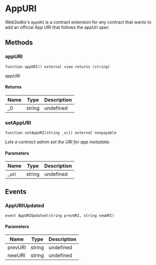 # AppURI





Web3sdks&#39;s `AppURI` is a contract extension for any contract  that wants to add an official App URI that follows the appUri spec



## Methods

### appURI

```solidity
function appURI() external view returns (string)
```



*appURI*


#### Returns

| Name | Type | Description |
|---|---|---|
| _0 | string | undefined |

### setAppURI

```solidity
function setAppURI(string _uri) external nonpayable
```



*Lets a contract admin set the URI for app metadata.*

#### Parameters

| Name | Type | Description |
|---|---|---|
| _uri | string | undefined |



## Events

### AppURIUpdated

```solidity
event AppURIUpdated(string prevURI, string newURI)
```





#### Parameters

| Name | Type | Description |
|---|---|---|
| prevURI  | string | undefined |
| newURI  | string | undefined |



